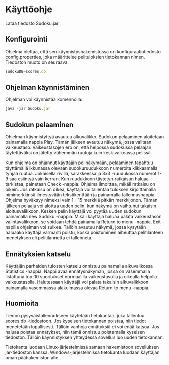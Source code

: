 # Käyttöohje
Lataa tiedosto Sudoku.jar

## Konfigurointi
Ohjelma olettaa, että sen käynnistyshakemistossa on konfiguraatiotiedosto config.properties, joka määrittelee pelituloksien tietokannan nimen. 
Tiedoston muoto on seuraava:

```javascript
sudokuDB=scores.db
```

## Ohjelman käynnistäminen
Ohjelman voi käynnistää komennolla:

```javascript
java -jar Sudoku.jar
```
## Sudokun pelaaminen
Ohjelman käynnistyttyä avautuu alkuvalikko. Sudokun pelaaminen aloitetaan painamalla nappia Play. Tämän jälkeen avautuu näkymä, jossa valitaan vaikeustaso.
Vaikeustasojen ero on, että helpossa sudokussa pelaajan täytettäväksi on jätetty vähemmän ruutuja kuin keskivaikeassa pelissä.

Kun ohjelma on ohjannut käyttäjän pelinäkymään, pelaaminen tapahtuu täyttämällä ikkunassa olevaan sudokuruudukkoon numeroita klikkaamalla tyhjää ruutua.
Jokaisella rivillä, sarakkeessa ja 3x3 -ruudukossa numerot 1-9 saa esiintyä vain kerran. Kun ruudukkoon täytetyn ratkaisun haluaa tarkistaa, painetaan Check -nappia.
Ohjelma ilmoittaa, mikäli ratkaisu on oikein. Jos ratkaisu on oikea, käyttäjä voi tallentaa tuloksen kirjoittamalla nimimerkkinsä ilmestyvään tekstikenttään ja painamalla tallennusnappia.
Ohjelma hyväksyy nimeksi vain 1 - 15 merkkiä pitkän merkkijonon. 
Tämän jälkeen pelaaja voi alottaa uuden pelin, kun näkymä on vaihtunut takaisin aloitusvalikkoon. Kesken pelin käyttäjä voi pyytää uuden sudokun painamalla new Sudoku -nappia. 
Mikäli käyttäjä haluaa palata vaikeustason valintavalikkoon, se voidaan tehdä painamalla Return to menu -nappia. Exit -napilla ohjelman voi sulkea. Tällöin avautuu näkymä, jossa
kysytään haluaako käyttäjä varmasti poistu, koska poistuminen aiheuttaa pelitilanteen menetyksen eli pelitilannetta ei tallenneta.

## Ennätyksien katselu
Käyttäjän parhaiden tulosten katselu onnistuu painamalla alkuvalikossa Statistics -nappia. 
Nappi avaa ennätysnäkymän, jossa on vasemmalla listattuna top-10 suoritukset normaalilla vaikeustasolla ja oikealla helpolla vaikeustasolla. 
Halutessaan käyttäjä voi palata takaisin alkuvalikkoon painamalla vasemmassa alakulmassa olevaa Return to menu -nappia.

## Huomioita
Tiedon pysyväistallennukseen käytetään tietokantaa, joka tallentuu scores.db -tiedostoon.
Jos kyseisen tietokannan poistaa, niin tiedot menetetään lopullisesti. Tällöin vanhoja ennätyksiä ei voi enää katsoa. 
Jos haluaa poistaa ennätykset, niin tämä onnistuu poistamalla kyseisen tiedoston. Tällöin käynnistyksen yhteydessä sovellus luo uuden tietokannan.

Tietokanta luodaan Linux-järjestelmissä samaan hakemistoon sovelluksen jar-tiedoston kanssa.
Windows-järjestelmissä tietokanta luodaan käyttäjän oman päähakemiston alle.
